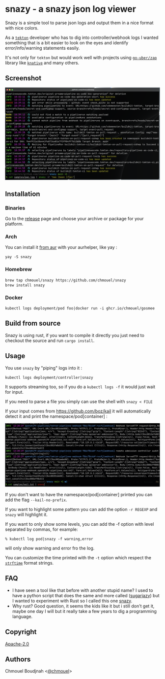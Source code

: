 # snazy - a snazy json log viewer

Snazy is a simple tool to parse json logs and output them in a nice format with
nice colors.

As a [`tekton`](http://tekton.dev) developer who has to dig into controller/webhook logs I wanted 
something that is a bit easier to look on the eyes and identify error/info/warning statements easily.

It's not only for `tekton` but would work well with projects using [`go-uber/zap`](https://github.com/uber-go/zap) library like [`knative`](https://knative.dev) and many others.

## Screenshot

![screenshot](./.github/screenshot.png)

## Installation

### Binaries

Go to the [release](https://github.com/chmouel/snazy/releases) page and choose
your archive or package for your platform.

### Arch

You can install it [from aur](https://aur.archlinux.org/packages/snazy) with
your aurhelper, like yay :

```shell
yay -S snazy
```

### Homebrew

```shell
brew tap chmouel/snazy https://github.com/chmouel/snazy
brew install snazy
```

### Docker

```shell
kubectl logs deployment/pod foo|docker run -i ghcr.io/chmouel/gosmee
```

## Build from source

Snazy is using rust, if you want to compile it directly you just need to
checkout the source and run `cargo install`.

## Usage

You use `snazy` by "piping" logs into it :

```shell
kubectl logs deployment/controller|snazy
```

It supports streaming too, so if you do a `kubectl logs -f` it would just wait
for input.

If you need to parse a file you simply can use the shell with `snazy < FILE`

If your input comes from <https://github.com/boz/kail> it will automatically
detect it and print the namespace/pod[container] :

![screenshot](./.github/screenshot-kail.png)

If you don't want to have the namespace/pod[container] printed you can add the
flag `--kail-no-prefix`.

If you want to highlight some pattern you can add the option `-r REGEXP` and
`snazy` will highlight it.

If you want to only show some levels, you can add the -f option with level
separated by commas, for example:

```shell
% kubectl log pod|snazy -f warning,error
```

will only show warning and error fro the log.

You can customize the time printed with the `-t` option which respect the
[`strftime`](https://man7.org/linux/man-pages/man3/strftime.3.html) format
strings.

## FAQ

- I have seen a tool like that before with another stupid name? I used to have a python script that does the same and more called
  ([sugarjazy](https://github.com/chmouel/sugarjazy)) but I wanted to experiment with Rust so I called this one
  [snazy](https://www.urbandictionary.com/define.php?term=snazy).
- Why rust? Good question, it seems the kids like it but i still don't get it,
  maybe one day I will but it really take a few years to dig a programming
  language.

## Copyright

[Apache-2.0](./LICENSE)

## Authors

Chmouel Boudjnah <[@chmouel](https://twitter.com/chmouel)>
